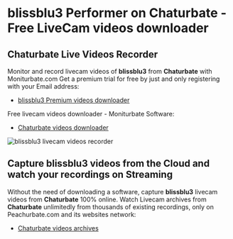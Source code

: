 # blissblu3 Performer on Chaturbate - Free LiveCam videos downloader

## Chaturbate Live Videos Recorder

Monitor and record livecam videos of **blissblu3** from **Chaturbate** with Moniturbate.com
Get a premium trial for free by just and only registering with your Email address:
* [blissblu3 Premium videos downloader](https://moniturbate.com/request-demo-licence-key.html)

Free livecam videos downloader - Moniturbate Software:
* [Chaturbate videos downloader](https://moniturbate.com/moniturbate-download-software.html)

![blissblu3 livecam videos recorder](https://peachurnet.com/templates/moniturbate-software.png)


## Capture blissblu3 videos from the Cloud and watch your recordings on Streaming

Without the need of downloading a software, capture **blissblu3** livecam videos from **Chaturbate** 100% online.
Watch Livecam archives from **Chaturbate** unlimitedly from thousands of existing recordings, only on Peachurbate.com and its websites network:
* [Chaturbate videos archives](https://peachurnet.com/)
